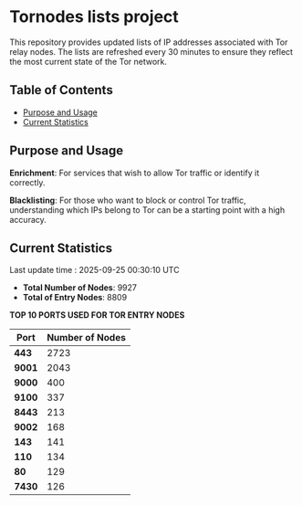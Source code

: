 # Tornodes lists project

This repository provides updated lists of IP addresses associated with Tor relay nodes. The lists are refreshed every 30 minutes to ensure they reflect the most current state of the Tor network.

## Table of Contents

- [Purpose and Usage](#purpose-and-usage)
- [Current Statistics](#current-statistics)


## Purpose and Usage

**Enrichment**: For services that wish to allow Tor traffic or identify it correctly.

**Blacklisting**: For those who want to block or control Tor traffic, understanding which IPs belong to Tor can be a starting point with a high accuracy.

## Current Statistics

Last update time : 2025-09-25 00:30:10 UTC

- **Total Number of Nodes**: 9927
- **Total of Entry Nodes**: 8809

**TOP 10 PORTS USED FOR TOR ENTRY NODES**

| **Port** | **Number of Nodes** |
|------|-----------------|
| **443**   | 2723  |
| **9001**   | 2043  |
| **9000**   | 400  |
| **9100**   | 337  |
| **8443**   | 213  |
| **9002**   | 168  |
| **143**   | 141  |
| **110**   | 134  |
| **80**   | 129  |
| **7430**   | 126  |

